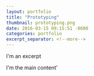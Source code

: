 ```yaml
---
layout: portfolio
title: "Prototyping"
thumbnail: prototyping.png
date: 2016-03-15 09:15:51 -0600
categories: portfolio
excerpt_separator: <!--more-->
---
```

  
I'm an excerpt
<!--more-->

I'm the main content'